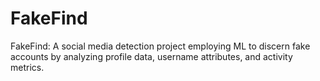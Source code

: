 # FakeFind
FakeFind: A social media detection project employing ML to discern fake accounts by analyzing profile data, username attributes, and activity metrics.
